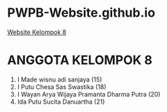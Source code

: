 # PWPB-Website.github.io

[Website Kelompok 8](https://wisnu09.github.io/PWPB-Project/landing-page.html)


# ANGGOTA KELOMPOK 8

1. I Made wisnu adi sanjaya (15)
2. I Putu Chesa Sas Swastika (18)
3. I Wayan Arya Wijaya Pramanta Dharma Putra (20)
4. Ida Putu Sucita Danuartha (21)
